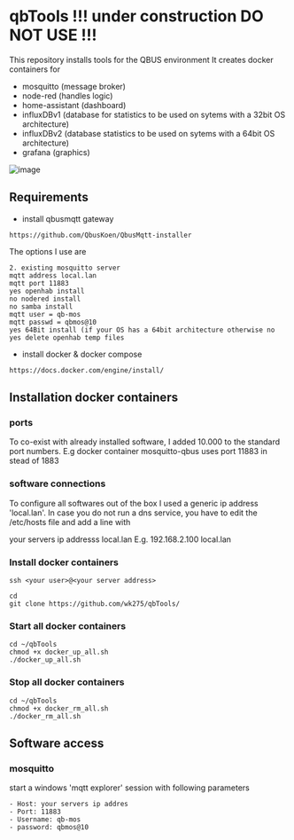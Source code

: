 # qbTools  !!! under construction DO NOT USE !!!

This repository installs tools for the QBUS environment
It creates docker containers for
- mosquitto (message broker)
- node-red (handles logic)
- home-assistant (dashboard)
- influxDBv1 (database for statistics to be used on sytems with a 32bit OS architecture)
- influxDBv2 (database statistics to be used on sytems with a 64bit OS architecture)
- grafana (graphics)

![image](https://user-images.githubusercontent.com/55239601/209998587-25c881c1-5b57-41b7-9663-6eb05b8960b1.png)


## Requirements
- install qbusmqtt gateway
 ``` 
https://github.com/QbusKoen/QbusMqtt-installer
```
The options I use are
```
2. existing mosquitto server
mqtt address local.lan
mqtt port 11883
yes openhab install
no nodered install
no samba install
mqtt user = qb-mos
mqtt passwd = qbmos@10
yes 64Bit install (if your OS has a 64bit architecture otherwise no
yes delete openhab temp files
```

- install docker & docker compose
```
https://docs.docker.com/engine/install/
```
## Installation docker containers
### ports
To co-exist with already installed software, I added 10.000 to the standard port numbers.
E.g  docker container mosquitto-qbus uses port 11883 in stead of 1883

### software connections
To configure all softwares out of the box I used a generic ip address 'local.lan'.
In case you do not run a dns service, you have to edit the /etc/hosts file
and add a line with

your servers ip addresss local.lan
E.g. 192.168.2.100 local.lan

### Install docker containers
`ssh <your user>@<your server address>`

```
cd
git clone https://github.com/wk275/qbTools/
```

### Start all docker containers
```
cd ~/qbTools
chmod +x docker_up_all.sh
./docker_up_all.sh
```
### Stop all docker containers
```
cd ~/qbTools
chmod +x docker_rm_all.sh
./docker_rm_all.sh
```

## Software access
### mosquitto
start a windows 'mqtt explorer' session with following parameters
```
- Host: your servers ip addres
- Port: 11883
- Username: qb-mos
- password: qbmos@10
```



